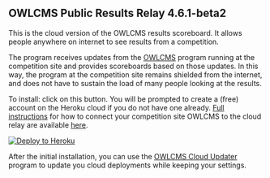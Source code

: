 ## OWLCMS Public Results Relay 4.6.1-beta2

This is the cloud version of the OWLCMS results scoreboard. It allows people anywhere on internet to see results from a competition.  

The program receives updates from the [OWLCMS](https://jflamy.github.io/owlcms4/#/index) program running at the competition site and provides scoreboards based on those updates.  In this way, the program at the competition site remains shielded from the internet, and does not have to sustain the load of many people looking at the results.

To install: click on this button.  You will be prompted to create a (free) account on the Heroku cloud if you do not have one already.  [Full instructions](https://jflamy-dev.github.io/owlcms4-prerelease/#/Remote) for how to connect your competition site OWLCMS to the cloud relay are available [here](https://jflamy-dev.github.io/owlcms4-prerelease/#/Remote).

[![Deploy to Heroku](https://www.herokucdn.com/deploy/button.png)](https://heroku.com/deploy?template=https://github.com/jflamy-dev/publicresults-heroku-prerelease/tree/4.6.1-beta2)

After the initial installation, you can use the [OWLCMS Cloud Updater](https://github.com/owlcms/owlcms4-heroku-updater/) program to update you cloud deployments while keeping your settings.